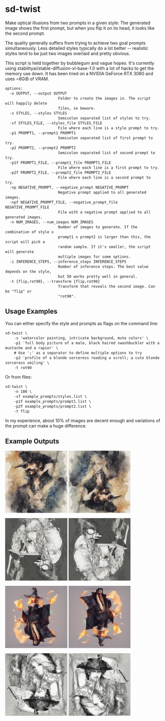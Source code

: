 # sd-twist

Make optical illusions from two prompts in a given style: The generated
image shows the first prompt, but when you flip it on its head, it looks
like the second prompt.

The quality generally suffers from trying to achieve two goal prompts
simultaneously. Less detailed styles typically do a lot better -- realistic
styles tend to be just two images overlaid and pretty obvious.

This script is held together by bubblegum and vague hopes. It's currently
using stabilityai/stable-diffusion-xl-base-1.0 with a lot of hacks to get
the memory use down. It has been tried on a NVIDIA GeForce RTX 3080 and uses
~8GiB of VRAM.

```
options:
  -o OUTPUT, --output OUTPUT
                        Folder to create the images in. The script will happily delete
                        files, so beware.
  -s STYLES, --styles STYLES
                        Semicolon separated list of styles to try.
  -sf STYLES_FILE, --styles_file STYLES_FILE
                        File where each line is a style prompt to try.
  -p1 PROMPT1, --prompt1 PROMPT1
                        Semicolon separated list of first prompt to try.
  -p2 PROMPT2, --prompt2 PROMPT2
                        Semicolon separated list of second prompt to try.
  -p1f PROMPT1_FILE, --prompt1_file PROMPT1_FILE
                        File where each line is a first prompt to try.
  -p2f PROMPT2_FILE, --prompt2_file PROMPT2_FILE
                        File where each line is a second prompt to try.
  -np NEGATIVE_PROMPT, --negative_prompt NEGATIVE_PROMPT
                        Negative prompt applied to all generated images.
  -npf NEGATIVE_PROMPT_FILE, --negative_prompt_file NEGATIVE_PROMPT_FILE
                        File with a negative prompt applied to all generated images.
  -n NUM_IMAGES, --num_images NUM_IMAGES
                        Number of images to generate. If the combination of style x
                        prompt1 x prompt2 is larger than this, the script will pick a
                        random sample. If it's smaller, the script will generate
                        multiple images for some options.
  -i INFERENCE_STEPS, --inference_steps INFERENCE_STEPS
                        Number of inference steps. The best value depends on the style,
                        but 50 works pretty well in general.
  -t {flip,rot90}, --transform {flip,rot90}
                        Transform that reveals the second image. Can be "flip" or
                        "rot90".
```

## Usage Examples

You can either specify the style and prompts as flags on the command line:

```shell
sd-twist \
    -s 'watercolor painting, intricate background, mute colors' \
    -p1 'full body picture of a male, black haired swashbuckler with a mustache and a rapier' \
    # Use ';' as a separator to define multiple options to try
    -p2 'profile of a blonde sorceress reading a scroll; a cute blonde sorceress smiling' \
    -t rot90
```

Or from files:

```shell
sd-twist \
    -n 100 \
    -sf example_prompts/styles.list \
    -p1f example_prompts/prompt1.list \
    -p2f example_prompts/prompt2.list \
    -t flip
```

In my experience, about 10% of images are decent enough and variations of the
prompt can make a huge difference.

## Example Outputs

<img alt="image of a swashbuckler" src="https://github.com/zombiecalypse/sd-twist/blob/main/examples/sdxl_4f00da0f-4306-4932-9def-bd2f2b2a3394_noflip.jpg?raw=true" width="40%"> <img alt="image of a sorceress" src="https://github.com/zombiecalypse/sd-twist/blob/main/examples/sdxl_4f00da0f-4306-4932-9def-bd2f2b2a3394_flip.jpg?raw=true" width="40%">

<img alt="image of a sorceress" src="https://github.com/zombiecalypse/sd-twist/blob/main/examples/sdxl_5cdb54dc-d7ed-4851-86db-6bfad869f66e_noflip.jpg?raw=true" width="40%"> <img alt="image of a swashbuckler" src="https://github.com/zombiecalypse/sd-twist/blob/main/examples/sdxl_5cdb54dc-d7ed-4851-86db-6bfad869f66e_flip.jpg?raw=true" width="40%">

<img alt="image of a sorceress" src="https://github.com/zombiecalypse/sd-twist/blob/main/examples/sdxl_7c010e6d-e4d1-4b6c-bc86-246b0f7b5d3e_noflip.jpg?raw=true" width="40%"> <img alt="image of a swashbuckler" src="https://github.com/zombiecalypse/sd-twist/blob/main/examples/sdxl_7c010e6d-e4d1-4b6c-bc86-246b0f7b5d3e_flip.jpg?raw=true" width="40%">

<img alt="image of a sorceress" src="https://github.com/zombiecalypse/sd-twist/blob/main/examples/sdxl_15c462a1-4c0c-466a-a43d-9795b9c9a9ed_noflip.jpg?raw=true" width="40%"> <img alt="image of a swashbuckler" src="https://github.com/zombiecalypse/sd-twist/blob/main/examples/sdxl_15c462a1-4c0c-466a-a43d-9795b9c9a9ed_flip.jpg?raw=true" width="40%">
